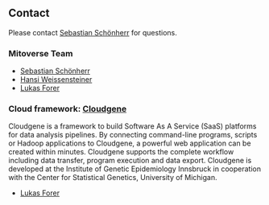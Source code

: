 
## Contact


Please contact [Sebastian Schönherr](mailto:sebastian.schoenherr@i-med.ac.at) for questions. 

### Mitoverse Team

* [Sebastian Schönherr](mailto:sebastian.schoenherr@i-med.ac.at)
* [Hansi Weissensteiner](mailto:hansi.weissensteiner@i-med.ac.at)
* [Lukas Forer](mailto:lukas.forer@i-med.ac.at)


### Cloud framework: [Cloudgene](http://www.cloudgene.io)

Cloudgene is a framework to build Software As A Service (SaaS) platforms for data analysis pipelines. By connecting command-line programs, scripts or Hadoop applications to Cloudgene, a powerful web application can be created within minutes. Cloudgene supports the complete workflow including data transfer, program execution and data export. Cloudgene is developed at the Institute of Genetic Epidemiology Innsbruck in cooperation with the Center for Statistical Genetics, University of Michigan.

* [Lukas Forer](mailto:lukas.forer@i-med.ac.at)